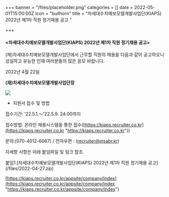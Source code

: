 +++
banner = "/files/placeholder.png"
categories = []
date = 2022-05-01T15:00:00Z
icon = "bullhorn"
title = "차세대수치예보모델개발사업단(KIAPS)  2022년 제1차 직원 정기채용 공고 "

+++
#### <차세대수치예보모델개발사업단(KIAPS)  2022년 제1차 직원 정기채용 공고>

(재)차세대수치예보모델개발사업단에서 근무할 직원의 채용을 다음과 같이 공고하오니 성실하고 유능한 인재 여러분들의 많은 응모 바랍니다. 

2022년 4월 22일

**(재)차세대수치예보모델개발사업단장**

![](/files/kiaps.png)

* 지원서 접수 및 방법

접수기간: ’22.5.1.～’22.5.9. 24:00까지

접수방법: 온라인 채용시스템을 통한 접수([https://kiaps.recruiter.co.kr](https://kiaps.recruiter.co.kr "https://kiaps.recruiter.co.kr"))

문의:(070-4012-6067) / 전자우편 : (recruiter@insabr.kr)

자세항 사항은 아래 붙임파일 및 링크 참조.

붙임1.\[차세대수치예보모델개발사업단(KIAPS)  2022년 제1차 직원 정기채용 공고\](/files/2022-04-27.zip)

[https://kiaps.recruiter.co.kr/appsite/company/index](https://kiaps.recruiter.co.kr/appsite/company/index "https://kiaps.recruiter.co.kr/appsite/company/index")